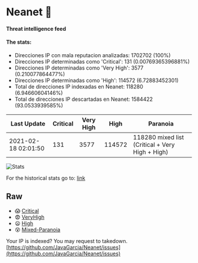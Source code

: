 # Neanet :hocho:
#### Threat intelligence feed
#### The stats:

- Direcciones IP con mala reputacion analizadas: 1702702 (100%)
- Direcciones IP determinadas como 'Critical':  131 (0.00769365396881%)
- Direcciones IP determinadas como 'Very High':  3577 (0.210077864477%)
- Direcciones IP determinadas como 'High':  114572 (6.72883452301)
- Total de direcciones IP indexadas en Neanet:  118280 (6.94660604146%)
- Total de direcciones IP descartadas en Neanet:  1584422 (93.0533939585%)

| Last Update | Critical | Very High | High | Paranoia |
| --- | --- | --- | --- | --- |
| 2021-02-18 02:01:50 | 131 | 3577 | 114572 | 118280 mixed list (Critical + Very High + High)|

![Stats](https://docs.google.com/spreadsheets/d/e/2PACX-1vSnaNMIXVabIpDJjufMlzH7poXnshF3mgd8Is1g9ytUEzVsP5my4Trn8f-xkoLLQ38xpL3HtmUexLo6/pubchart?oid=501124687&format=image)

For the historical stats go to: [link](/stats.csv)
## Raw
- :scream: [Critical](https://raw.githubusercontent.com/JavaGarcia/Neanet/master/blacklists/neanet_critical.txt)
- :fearful: [VeryHigh](https://raw.githubusercontent.com/JavaGarcia/Neanet/master/blacklists/neanet_veryHigh.txtt)
- :frowning: [High](https://raw.githubusercontent.com/JavaGarcia/Neanet/master/blacklists/neanet_high.txt)
- :dizzy_face: [Mixed-Paranoia](https://raw.githubusercontent.com/JavaGarcia/Neanet/master/blacklists/neanet_all.txt)


Your IP is indexed? You may request to takedown. [https://github.com/JavaGarcia/Neanet/issues](https://github.com/JavaGarcia/Neanet/issues)


















































































































































































































































































































































































































































































































































































































































































































































































































































































































































































































































































































































































































































































































































































































































































































































































































































































































































































































































































































































































































































































































































































































































































































































































































































































































































































































































































































































































































































































































































































































































































































































































































































































































































































































































































































































































































































































































































































































































































































































































































































































































































































































































































































































































































































